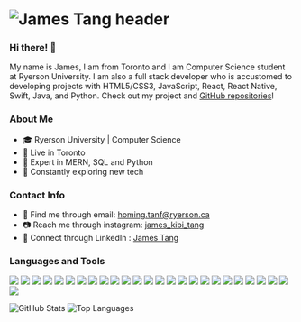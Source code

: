 # ![James Tang header](https://www.cs.ryerson.ca/~h29tang/James%20Tang.png)

### Hi there! 👋
My name is James, I am from Toronto and I am Computer Science student at Ryerson University. I am also a full stack developer who is accustomed to developing projects with HTML5/CSS3, JavaScript, React, React Native, Swift, Java, and Python. Check out my project and [GitHub repositories](https://github.com/jamestang12?tab=repositories)!

### About Me
- 🎓 Ryerson University | Computer Science
- 📍 Live in Toronto
- 🌊 Expert in MERN, SQL and Python
- 🚀 Constantly exploring new tech

### Contact Info
- 📨 Find me through email: [homing.tanf@ryerson.ca](mailto:homing.tanf@ryerson.ca)
- 📷 Reach me through instagram: [james_kibi_tang](https://www.instagram.com/james_kibi_tang/)
- 📇 Connect through LinkedIn : [James Tang](https://www.linkedin.com/in/james-tang-10038b198/)

### Languages and Tools
<code><img src="https://img.shields.io/badge/Java-ED8B00?style=for-the-badge&logo=java&logoColor=white" /></code>
<code><img src="https://img.shields.io/badge/C-00599C?style=for-the-badge&logo=c&logoColor=white" /></code>
<code><img src="https://img.shields.io/badge/HTML5-E34F26?style=for-the-badge&logo=html5&logoColor=white" /></code>
<code><img src="https://img.shields.io/badge/CSS3-1572B6?style=for-the-badge&logo=css3&logoColor=white" /></code>
<code><img src="https://img.shields.io/badge/Swift-FA7343?style=for-the-badge&logo=swift&logoColor=white" /></code>
<code><img src="https://img.shields.io/badge/Go-00ADD8?style=for-the-badge&logo=go&logoColor=white" /></code>
<code><img src="https://img.shields.io/badge/JavaScript-F7DF1E?style=for-the-badge&logo=javascript&logoColor=black" /></code>
<code><img src="https://img.shields.io/badge/Node.js-43853D?style=for-the-badge&logo=node.js&logoColor=white" /></code>
<code><img src="https://img.shields.io/badge/Sass-CC6699?style=for-the-badge&logo=sass&logoColor=white" /></code>
<code><img src="https://img.shields.io/badge/Python-14354C?style=for-the-badge&logo=python&logoColor=white" /></code>
<code><img src="https://img.shields.io/badge/React-20232A?style=for-the-badge&logo=react&logoColor=61DAFB" /></code>
<code><img src="https://img.shields.io/badge/React_Native-20232A?style=for-the-badge&logo=react&logoColor=61DAFB" /></code>
<code><img src="https://img.shields.io/badge/Flutter-02569B?style=for-the-badge&logo=flutter&logoColor=white" /></code>
<code><img src="https://img.shields.io/badge/Dart-0175C2?style=for-the-badge&logo=dart&logoColor=white" /></code>
<code><img src="https://img.shields.io/badge/Express.js-404D59?style=for-the-badge" /></code>
<code><img src="https://img.shields.io/badge/Material--UI-0081CB?style=for-the-badge&logo=material-ui&logoColor=white" /></code>
<code><img src="https://img.shields.io/badge/Bootstrap-563D7C?style=for-the-badge&logo=bootstrap&logoColor=white" /></code>
<code><img src="https://img.shields.io/badge/Redux-593D88?style=for-the-badge&logo=redux&logoColor=white" /></code>
<code><img src="https://img.shields.io/badge/Django-092E20?style=for-the-badge&logo=django&logoColor=white" /></code>
<code><img src="https://img.shields.io/badge/MySQL-00000F?style=for-the-badge&logo=mysql&logoColor=white" /></code>
<code><img src="https://img.shields.io/badge/PostgreSQL-316192?style=for-the-badge&logo=postgresql&logoColor=white" /></code>
<code><img src="https://img.shields.io/badge/MongoDB-4EA94B?style=for-the-badge&logo=mongodb&logoColor=white" /></code>
<code><img src="https://img.shields.io/badge/Amazon_AWS-232F3E?style=for-the-badge&logo=amazon-aws&logoColor=white" /></code>
<code><img src="https://img.shields.io/badge/Google_Cloud-4285F4?style=for-the-badge&logo=google-cloud&logoColor=white" /></code>
<code><img src="https://img.shields.io/badge/iOS-000000?style=for-the-badge&logo=ios&logoColor=white" /></code>
<code><img src="https://img.shields.io/badge/Ubuntu-E95420?style=for-the-badge&logo=ubuntu&logoColor=white" /></code>

![GitHub Stats](https://github-readme-stats.vercel.app/api?username=jamestang12&count_private=true&hide=prs&include_all_commits=true)
![Top Languages](https://github-readme-stats.vercel.app/api/top-langs/?username=jamestang12&layout=compact)


